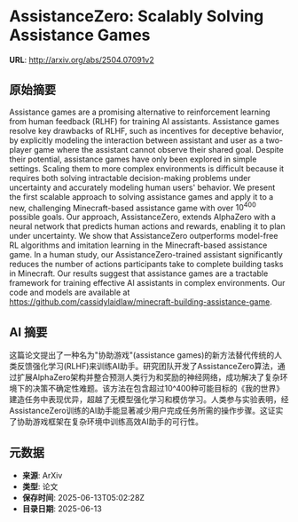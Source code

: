 # AssistanceZero: Scalably Solving Assistance Games

**URL**: http://arxiv.org/abs/2504.07091v2

## 原始摘要

Assistance games are a promising alternative to reinforcement learning from
human feedback (RLHF) for training AI assistants. Assistance games resolve key
drawbacks of RLHF, such as incentives for deceptive behavior, by explicitly
modeling the interaction between assistant and user as a two-player game where
the assistant cannot observe their shared goal. Despite their potential,
assistance games have only been explored in simple settings. Scaling them to
more complex environments is difficult because it requires both solving
intractable decision-making problems under uncertainty and accurately modeling
human users' behavior. We present the first scalable approach to solving
assistance games and apply it to a new, challenging Minecraft-based assistance
game with over $10^{400}$ possible goals. Our approach, AssistanceZero, extends
AlphaZero with a neural network that predicts human actions and rewards,
enabling it to plan under uncertainty. We show that AssistanceZero outperforms
model-free RL algorithms and imitation learning in the Minecraft-based
assistance game. In a human study, our AssistanceZero-trained assistant
significantly reduces the number of actions participants take to complete
building tasks in Minecraft. Our results suggest that assistance games are a
tractable framework for training effective AI assistants in complex
environments. Our code and models are available at
https://github.com/cassidylaidlaw/minecraft-building-assistance-game.


## AI 摘要

这篇论文提出了一种名为"协助游戏"(assistance games)的新方法替代传统的人类反馈强化学习(RLHF)来训练AI助手。研究团队开发了AssistanceZero算法，通过扩展AlphaZero架构并整合预测人类行为和奖励的神经网络，成功解决了复杂环境下的决策不确定性难题。该方法在包含超过10^400种可能目标的《我的世界》建造任务中表现优异，超越了无模型强化学习和模仿学习。人类参与实验表明，经AssistanceZero训练的AI助手能显著减少用户完成任务所需的操作步骤。这证实了协助游戏框架在复杂环境中训练高效AI助手的可行性。

## 元数据

- **来源**: ArXiv
- **类型**: 论文
- **保存时间**: 2025-06-13T05:02:28Z
- **目录日期**: 2025-06-13
